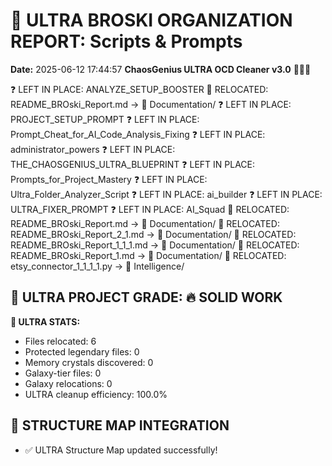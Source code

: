 # 🌌 ULTRA BROSKI ORGANIZATION REPORT: Scripts & Prompts
**Date:** 2025-06-12 17:44:57
**ChaosGenius ULTRA OCD Cleaner v3.0** 🧠💜🌌

❓ LEFT IN PLACE: ANALYZE_SETUP_BOOSTER
📁 RELOCATED: README_BROski_Report.md → 📝 Documentation/
❓ LEFT IN PLACE: PROJECT_SETUP_PROMPT
❓ LEFT IN PLACE: Prompt_Cheat_for_AI_Code_Analysis_Fixing
❓ LEFT IN PLACE: administrator_powers
❓ LEFT IN PLACE: THE_CHAOSGENIUS_ULTRA_BLUEPRINT
❓ LEFT IN PLACE: Prompts_for_Project_Mastery
❓ LEFT IN PLACE: Ultra_Folder_Analyzer_Script
❓ LEFT IN PLACE: ai_builder
❓ LEFT IN PLACE: ULTRA_FIXER_PROMPT
❓ LEFT IN PLACE: AI_Squad
📁 RELOCATED: README_BROski_Report.md → 📝 Documentation/
📁 RELOCATED: README_BROski_Report_2_1.md → 📝 Documentation/
📁 RELOCATED: README_BROski_Report_1_1_1.md → 📝 Documentation/
📁 RELOCATED: README_BROski_Report_1.md → 📝 Documentation/
📁 RELOCATED: etsy_connector_1_1_1_1.py → 🧠 Intelligence/

## 🌌 ULTRA PROJECT GRADE: 🔥 SOLID WORK
**🧠 ULTRA STATS:**
- Files relocated: 6
- Protected legendary files: 0
- Memory crystals discovered: 0
- Galaxy-tier files: 0
- Galaxy relocations: 0
- ULTRA cleanup efficiency: 100.0%

## 🔄 STRUCTURE MAP INTEGRATION
- ✅ ULTRA Structure Map updated successfully!